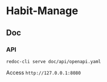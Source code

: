 # Habit-Manage

## Doc
### API 

``` 
redoc-cli serve doc/api/openapi.yaml 
```

Access  `http://127.0.0.1:8080`
